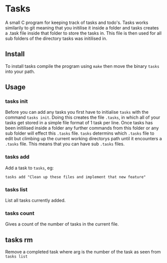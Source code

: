 # Tasks

A small C program for keeping track of tasks and todo's. Tasks works similarily to git meaning that you initilise it inside a folder and tasks creates a .task file inside that folder to store the tasks in. This file is then used for all sub folders of the directory tasks was initilised in.

## Install

To install tasks compile the program using `make` then move the binary `tasks` into your path.

## Usage

### tasks init

Before you can add any tasks you first have to initialise `tasks` with the command `tasks init`. Doing this creates the file `.tasks`,
in which all of your tasks get stored in a simple file format of 1 task per line. Once tasks has been initilised inside a folder any further commands from this folder or any sub folder will effect this `.tasks` file.
`tasks` determins which `.tasks` file to edit but climbing up the current working directorys path until it encounters a `.tasks` file. This means that you can have sub `.tasks` files.

### tasks add <arg>

Add a task to `tasks`, eg:

`tasks add "Clean up these files and implement that new feature"`

### tasks list

List all tasks currently added.

### tasks count

Gives a count of the number of tasks in the current file.

## tasks rm <arg>

Remove a completed task where arg is the number of the task as seen from `tasks list`

